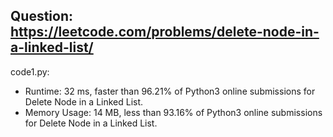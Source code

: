 ## Question: https://leetcode.com/problems/delete-node-in-a-linked-list/

code1.py:
* Runtime: 32 ms, faster than 96.21% of Python3 online submissions for Delete Node in a Linked List.
* Memory Usage: 14 MB, less than 93.16% of Python3 online submissions for Delete Node in a Linked List.